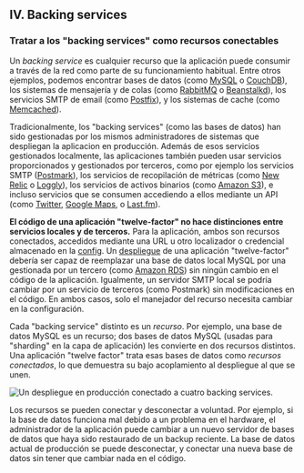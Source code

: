 ## IV. Backing services
### Tratar a los "backing services" como recursos conectables

Un *backing service* es cualquier recurso que la aplicación puede consumir a través de la red como parte de su funcionamiento habitual. Entre otros ejemplos, podemos encontrar bases de datos (como [MySQL](http://dev.mysql.com/) o [CouchDB](http://couchdb.apache.org/)), los sistemas de mensajería y de colas (como [RabbitMQ](http://www.rabbitmq.com/) o [Beanstalkd](http://kr.github.com/beanstalkd/)), los servicios SMTP de email (como [Postfix](http://www.postfix.org/)), y los sistemas de cache (como [Memcached](http://memcached.org/)).

Tradicionalmente, los "backing services" (como las bases de datos) han sido gestionadas por los mismos administradores de sistemas que despliegan la aplicacion en producción. Además de esos servicios gestionados localmente, las aplicaciones también pueden usar servicios proporcionados y gestionados por terceros, como por ejemplo los servicios SMTP ([Postmark](http://postmarkapp.com/)), los servicios de recopilación de métricas (como [New Relic](http://newrelic.com/) o [Loggly](http://www.loggly.com/)), los servicios de activos binarios (como [Amazon S3](http://aws.amazon.com/s3/)), e incluso servicios que se consumen accediendo a ellos mediante un API (como [Twitter](http://dev.twitter.com/), [Google Maps](http://code.google.com/apis/maps/index.html), o [Last.fm](http://www.last.fm/api)).

**El código de una aplicación "twelve-factor" no hace distinciones entre servicios locales y de terceros.** Para la aplicación, ambos son recursos conectados, accedidos mediante una URL u otro localizador o credencial almacenado en la [config](./config). Un [despliegue](./codebase) de una aplicación "twelve-factor" debería ser capaz de reemplazar una base de datos local MySQL por una gestionada por un tercero (como [Amazon RDS](http://aws.amazon.com/rds/)) sin ningún cambio en el código de la aplicación. Igualmente, un servidor SMTP local se podría cambiar por un servicio de terceros (como Postmark) sin modificaciones en el código. En ambos casos, solo el manejador del recurso necesita cambiar en la configuración.

Cada "backing service" distinto es un *recurso*. Por ejemplo, una base de datos MySQL es un recurso; dos bases de datos MySQL (usadas para "sharding" en la capa de aplicación) les convierte en dos recursos distintos. Una aplicación "twelve factor" trata esas bases de datos como *recursos conectados*, lo que demuestra su bajo acoplamiento al despliegue al que se unen.

<img src="/images/attached-resources.png" class="full" alt="Un despliegue en producción conectado a cuatro backing services." />

Los recursos se pueden conectar y desconectar a voluntad. Por ejemplo, si la base de datos funciona mal debido a un problema en el hardware, el administrador de la aplicación puede cambiar a un nuevo servidor de bases de datos que haya sido restaurado de un backup reciente. La base de datos actual de producción se puede desconectar, y conectar una nueva base de datos sin tener que cambiar nada en el código.
